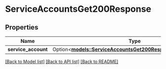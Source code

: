 # ServiceAccountsGet200Response

## Properties

Name | Type | Description | Notes
------------ | ------------- | ------------- | -------------
**service_account** | Option<[**models::ServiceAccountsGet200ResponseServiceAccount**](service_accounts_get_200_response_service_account.md)> |  | [optional]

[[Back to Model list]](../README.md#documentation-for-models) [[Back to API list]](../README.md#documentation-for-api-endpoints) [[Back to README]](../README.md)


